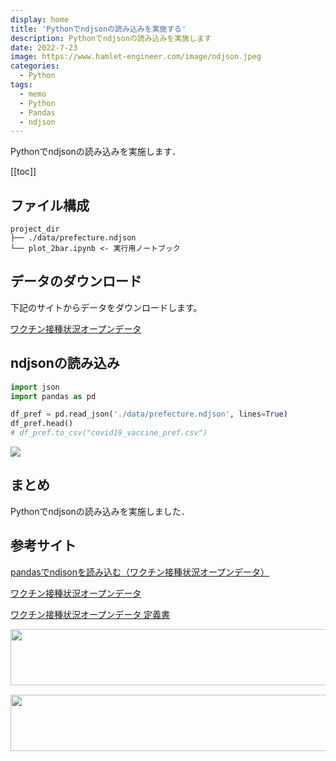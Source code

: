 ```yaml
---
display: home
title: 'Pythonでndjsonの読み込みを実施する'
description: Pythonでndjsonの読み込みを実施します
date: 2022-7-23
image: https://www.hamlet-engineer.com/image/ndjson.jpeg
categories: 
  - Python
tags:
  - memo
  - Python
  - Pandas
  - ndjson
---
```

Pythonでndjsonの読み込みを実施します．

<!-- https://www.hamlet-engineer.com -->
<!-- ![](/image/ChordDiagram.png) -->

<!-- more -->

<ClientOnly>
  <CallInArticleAdsense />
</ClientOnly>

[[toc]]

## ファイル構成
```
project_dir
├── ./data/prefecture.ndjson
└── plot_2bar.ipynb <- 実行用ノートブック
```

## データのダウンロード
下記のサイトからデータをダウンロードします。

[ワクチン接種状況オープンデータ](https://info.vrs.digital.go.jp/dashboard/)

## ndjsonの読み込み

```python
import json
import pandas as pd

df_pref = pd.read_json('./data/prefecture.ndjson', lines=True)
df_pref.head()
# df_pref.to_csv("covid19_vaccine_pref.csv")
```

![](/image/df_vaccine.png)


## まとめ
Pythonでndjsonの読み込みを実施しました．

## 参考サイト
[pandasでndjsonを読み込む（ワクチン接種状況オープンデータ）](https://qiita.com/yasubei/items/6725cbbd4071a48c0605)

[ワクチン接種状況オープンデータ](https://info.vrs.digital.go.jp/dashboard/)

[ワクチン接種状況オープンデータ 定義書](https://cio.go.jp/c19vaccine_opendata)


<ClientOnly>
  <CallInArticleAdsense />
</ClientOnly>

<!-- TechAcademy -->
<a href="//af.moshimo.com/af/c/click?a_id=2604050&p_id=1555&pc_id=2816&pl_id=29835&guid=ON" rel="nofollow" referrerpolicy="no-referrer-when-downgrade"><img src="//image.moshimo.com/af-img/0866/000000029835.jpg" width="728" height="90" style="border:none;"></a><img src="//i.moshimo.com/af/i/impression?a_id=2604050&p_id=1555&pc_id=2816&pl_id=29835" width="1" height="1" style="border:none;">

<!-- テックキャンプ -->
<a href="//af.moshimo.com/af/c/click?a_id=2641145&p_id=1770&pc_id=3386&pl_id=25847&guid=ON" rel="nofollow" referrerpolicy="no-referrer-when-downgrade"><img src="//image.moshimo.com/af-img/1115/000000025847.png" width="728" height="90" style="border:none;"></a><img src="//i.moshimo.com/af/i/impression?a_id=2641145&p_id=1770&pc_id=3386&pl_id=25847" width="1" height="1" style="border:none;">


